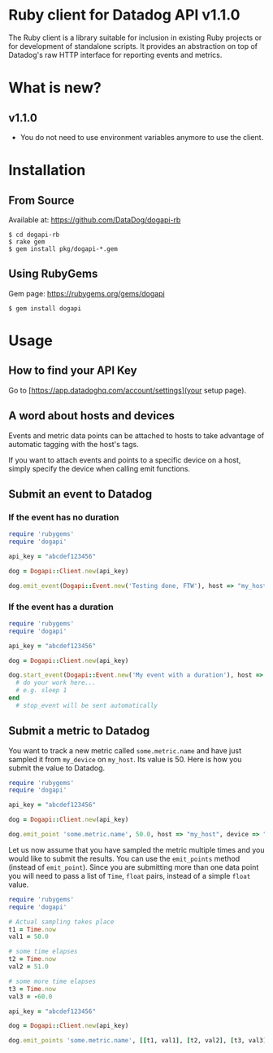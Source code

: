 # Ruby client for Datadog API v1.1.0

The Ruby client is a library suitable for inclusion in existing Ruby projects or for development of standalone scripts. It provides an abstraction on top of Datadog's raw HTTP interface for reporting events and metrics.

# What is new?

## v1.1.0

* You do not need to use environment variables anymore to use the client.

# Installation

## From Source

Available at: https://github.com/DataDog/dogapi-rb

    $ cd dogapi-rb
    $ rake gem
    $ gem install pkg/dogapi-*.gem

## Using RubyGems

Gem page: https://rubygems.org/gems/dogapi

    $ gem install dogapi

# Usage

## How to find your API Key

Go to [https://app.datadoghq.com/account/settings](your setup page).

## A word about hosts and devices

Events and metric data points can be attached to hosts
to take advantage of automatic tagging with the host's tags.

If you want to attach events and points to a specific device
on a host, simply specify the device when calling emit functions.

## Submit an event to Datadog

### If the event has no duration

```ruby
require 'rubygems'
require 'dogapi'

api_key = "abcdef123456"

dog = Dogapi::Client.new(api_key)

dog.emit_event(Dogapi::Event.new('Testing done, FTW'), host => "my_host")
```

### If the event has a duration

```ruby
require 'rubygems'
require 'dogapi'

api_key = "abcdef123456"

dog = Dogapi::Client.new(api_key)

dog.start_event(Dogapi::Event.new('My event with a duration'), host => "my_host") do
  # do your work here...
  # e.g. sleep 1
end
  # stop_event will be sent automatically
```

## Submit a metric to Datadog

You want to track a new metric called `some.metric.name` and have just sampled it from `my_device` on `my_host`.
Its value is 50. Here is how you submit the value to Datadog.

```ruby
require 'rubygems'
require 'dogapi'

api_key = "abcdef123456"

dog = Dogapi::Client.new(api_key)

dog.emit_point 'some.metric.name', 50.0, host => "my_host", device => "my_device"
```

Let us now assume that you have sampled the metric multiple times and you would like to submit the results.
You can use the `emit_points` method (instead of `emit_point`). Since you are submitting more than one
data point you will need to pass a list of `Time`, `float` pairs, instead of a simple `float` value.

```ruby
require 'rubygems'
require 'dogapi'

# Actual sampling takes place
t1 = Time.now
val1 = 50.0

# some time elapses
t2 = Time.now
val2 = 51.0

# some more time elapses
t3 = Time.now
val3 = -60.0

api_key = "abcdef123456"

dog = Dogapi::Client.new(api_key)

dog.emit_points 'some.metric.name', [[t1, val1], [t2, val2], [t3, val3]], host => "my_host", device => "my_device"
```
